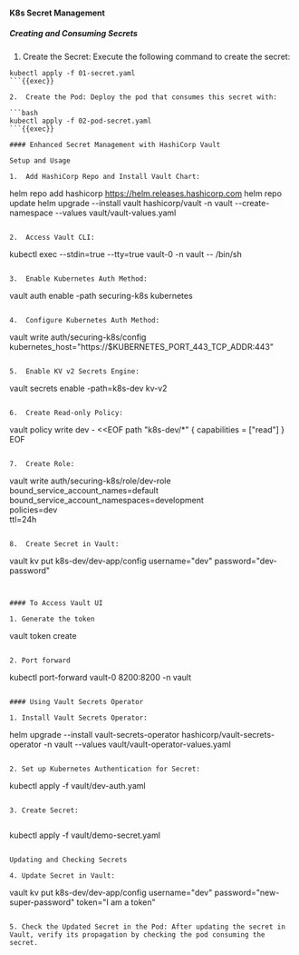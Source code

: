 #### K8s Secret Management

##### Creating and Consuming Secrets

1.  Create the Secret: Execute the following command to create the secret:

```
kubectl apply -f 01-secret.yaml
```{{exec}}
    
2.  Create the Pod: Deploy the pod that consumes this secret with:
    
```bash
kubectl apply -f 02-pod-secret.yaml
```{{exec}}

#### Enhanced Secret Management with HashiCorp Vault

Setup and Usage

1.  Add HashiCorp Repo and Install Vault Chart:

```
helm repo add hashicorp https://helm.releases.hashicorp.com
helm repo update
helm upgrade --install vault hashicorp/vault -n vault --create-namespace --values vault/vault-values.yaml
```{{exec}}
    
2.  Access Vault CLI:

```
kubectl exec --stdin=true --tty=true vault-0 -n vault -- /bin/sh
```{{exec}}

3.  Enable Kubernetes Auth Method:

```
vault auth enable -path securing-k8s kubernetes
```{{exec}}
    
4.  Configure Kubernetes Auth Method:

```
vault write auth/securing-k8s/config \
    kubernetes_host="https://$KUBERNETES_PORT_443_TCP_ADDR:443"
```{{exec}}
    
5.  Enable KV v2 Secrets Engine:

```
vault secrets enable -path=k8s-dev kv-v2
```{{exec}}
    
6.  Create Read-only Policy:

```
vault policy write dev - <<EOF
path "k8s-dev/*" {
capabilities = ["read"]
}
EOF
```{{exec}}
    
7.  Create Role:

```
vault write auth/securing-k8s/role/dev-role \
    bound_service_account_names=default \
    bound_service_account_namespaces=development \
    policies=dev \
    ttl=24h
```{{exec}}
    
8.  Create Secret in Vault:

```
vault kv put k8s-dev/dev-app/config username="dev" password="dev-password"
```{{exec}}


#### To Access Vault UI

1. Generate the token

```
vault token create
```{{exec}}

2. Port forward

```
kubectl port-forward vault-0 8200:8200 -n vault
``` {{exec}}

#### Using Vault Secrets Operator

1. Install Vault Secrets Operator:

```
helm upgrade --install vault-secrets-operator hashicorp/vault-secrets-operator -n vault --values vault/vault-operator-values.yaml
```{{exec}}
    
2. Set up Kubernetes Authentication for Secret:

```
kubectl apply -f vault/dev-auth.yaml
```{{exec}}

3. Create Secret:
    
```
kubectl apply -f vault/demo-secret.yaml    
```{{exec}}

Updating and Checking Secrets

4. Update Secret in Vault:

```
vault kv put k8s-dev/dev-app/config username="dev" password="new-super-password" token="I am a token"
```{{exec}}

5. Check the Updated Secret in the Pod: After updating the secret in Vault, verify its propagation by checking the pod consuming the secret.
